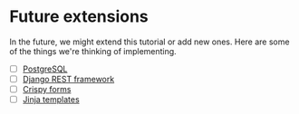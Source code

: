 # Future extensions

In the future, we might extend this tutorial or add new ones. Here are
some of the things we're thinking of implementing.

- [ ] [PostgreSQL](https://www.postgresql.org/)
- [ ] [Django REST framework](https://www.django-rest-framework.org/)
- [ ] [Crispy forms](https://github.com/django-crispy-forms/django-crispy-forms/)
- [ ] [Jinja templates](https://github.com/pallets/jinja/)
